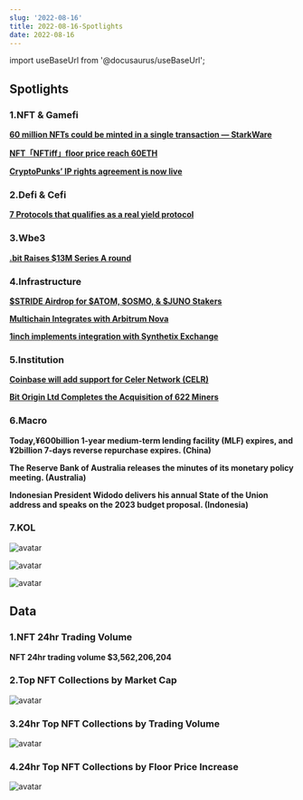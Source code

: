 ```yaml
---
slug: '2022-08-16'
title: 2022-08-16-Spotlights
date: 2022-08-16
---
```


import useBaseUrl from '@docusaurus/useBaseUrl';

## Spotlights


### 1.NFT & Gamefi

[**60 million NFTs could be minted in a single transaction — StarkWare**](https://nftnewspro.com/one-transaction-might-produce-60-million-nfts-according-to-starkware-founder/)

[**NFT「NFTiff」floor price reach 60ETH**](https://opensea.io/collection/nftiff)

[**CryptoPunks’ IP rights agreement is now live**](https://mobile.twitter.com/sudoswap/status/1545535663365165063)


### 2.Defi & Cefi

[**7 Protocols that qualifies as a real yield protocol**](https://twitter.com/thedefiedge/status/1558122809406005249)



### 3.Wbe3

[**.bit Raises $13M Series A round**](https://www.prnewswire.com/il/news-releases/-bit-raises-13m-to-build-cross-chain-decentralized-identity-protocol-882994358.html)



### 4.Infrastructure

[**$STRIDE Airdrop for $ATOM, $OSMO, & $JUNO Stakers**](https://medium.com/@ne_fertiti/stride-airdrop-is-here-for-atom-osmo-juno-stakers-cosmos-9ce626eeedda)

[**Multichain Integrates with Arbitrum Nova**](https://medium.com/multichainorg/multichain-integrates-with-arbitrum-nova-9b8864d50597)

[**1inch implements integration with Synthetix Exchange**](https://blog.1inch.io/1inch-implements-integration-with-synthetix-exchange-337261a5440)



### 5.Institution

[**Coinbase will add support for Celer Network (CELR)**](https://twitter.com/CoinbaseAssets/status/1559247159391928320?ref_src=twsrc^tfw)

[**Bit Origin Ltd Completes the Acquisition of 622 Miners**](https://www.globenewswire.com/news-release/2022/08/15/2498157/0/en/Bit-Origin-Ltd-Completes-the-Acquisition-of-622-Miners.html)



### 6.Macro

**Today,¥600billion 1-year medium-term lending facility (MLF) expires, and ¥2billion 7-days reverse repurchase expires. (China)**

**The Reserve Bank of Australia releases the minutes of its monetary policy meeting. (Australia)**

**Indonesian President Widodo delivers his annual State of the Union address and speaks on the 2023 budget proposal. (Indonesia)**



### 7.KOL

![avatar](https://www.notion.so/image/https%3A%2F%2Fs3-us-west-2.amazonaws.com%2Fsecure.notion-static.com%2F32c16186-fcda-41c1-9ecf-e4b0e2e5fb93%2FUntitled.png?table=block&id=37202520-c38b-4052-9ce8-f1161ae4c3ea&spaceId=41114628-025a-49e8-b106-29a10cf50898&width=1200&userId=45751792-88bf-4e22-94dd-e59ac363f1e2&cache=v2)

![avatar](https://www.notion.so/image/https%3A%2F%2Fs3-us-west-2.amazonaws.com%2Fsecure.notion-static.com%2Fed51e669-585d-4d9f-9294-5fcb07abd837%2FUntitled.png?table=block&id=6f2776b5-abeb-4834-9148-9fd72949265b&spaceId=41114628-025a-49e8-b106-29a10cf50898&width=1200&userId=45751792-88bf-4e22-94dd-e59ac363f1e2&cache=v2)

![avatar](https://www.notion.so/image/https%3A%2F%2Fs3-us-west-2.amazonaws.com%2Fsecure.notion-static.com%2Fe64949aa-40c5-4f09-8fc0-906c884e824d%2FUntitled.png?table=block&id=14683b37-f335-4acb-ba00-96e8f53a7831&spaceId=41114628-025a-49e8-b106-29a10cf50898&width=2000&userId=45751792-88bf-4e22-94dd-e59ac363f1e2&cache=v2)



## Data


### 1.NFT 24hr Trading Volume

**NFT 24hr trading volume $3,562,206,204**



### 2.Top NFT Collections by Market Cap

![avatar](https://www.notion.so/image/https%3A%2F%2Fs3-us-west-2.amazonaws.com%2Fsecure.notion-static.com%2Fc7689c3c-cc87-4851-9c6c-08ebb9ed780c%2FUntitled.png?table=block&id=01d95fee-7966-4f57-b5d0-99364ecfed7b&spaceId=41114628-025a-49e8-b106-29a10cf50898&width=2000&userId=45751792-88bf-4e22-94dd-e59ac363f1e2&cache=v2)



### 3.24hr Top NFT Collections by Trading Volume

![avatar](https://www.notion.so/image/https%3A%2F%2Fs3-us-west-2.amazonaws.com%2Fsecure.notion-static.com%2Fe6326289-bd20-4753-96cc-a86b042a2bba%2FUntitled.png?table=block&id=dd8f2a53-71e0-4f23-bdc3-f7a345415c73&spaceId=41114628-025a-49e8-b106-29a10cf50898&width=2000&userId=45751792-88bf-4e22-94dd-e59ac363f1e2&cache=v2)



### 4.24hr Top NFT Collections by Floor Price Increase

![avatar](https://www.notion.so/image/https%3A%2F%2Fs3-us-west-2.amazonaws.com%2Fsecure.notion-static.com%2F8bb28dd1-7ba1-45b9-b83d-39c214b7a041%2FUntitled.png?table=block&id=f109b506-6091-451b-af09-8275514e2c8b&spaceId=41114628-025a-49e8-b106-29a10cf50898&width=2000&userId=45751792-88bf-4e22-94dd-e59ac363f1e2&cache=v2)
